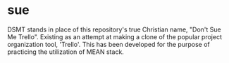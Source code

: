 # sue
DSMT stands in place of this repository's true Christian name, "Don't Sue Me Trello". Existing as an attempt at making a clone of the popular project organization tool, 'Trello'. This has been developed for the purpose of practicing the utilization of MEAN stack. 
